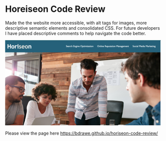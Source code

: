 # Horeiseon Code Review
Made the the website more accessible, with alt tags for images, more descriptive semantic elements and consolidated CSS. For future developers I have placed descriptive comments to help navigate the code better.

![Horiseon Hero Image](assets/images/horiseon-hero.png)

Please view the page here <https://bdrawe.github.io/horiseon-code-review/>
